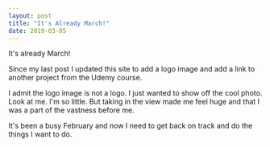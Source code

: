 ```yaml
---
layout: post
title: "It's Already March!"
date: 2019-03-05
---
```


It's already March!

Since my last post I updated this site to add a logo image and add a link to 
another project from the Udemy course.

I admit the logo image is not a logo. I just wanted to show off the cool photo.
Look at me. I'm so little. But taking in the view made me feel huge and that I 
was a part of the vastness before me.

It's been a busy February and now I need to get back on track and do the things
I want to do.